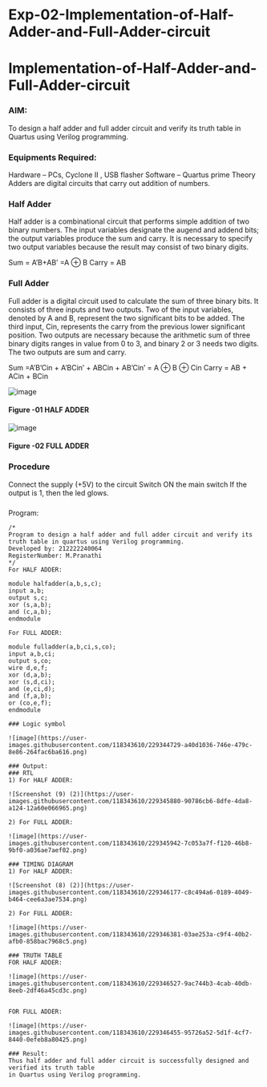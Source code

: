 # Exp-02-Implementation-of-Half-Adder-and-Full-Adder-circuit

# Implementation-of-Half-Adder-and-Full-Adder-circuit
### AIM:
To design a half adder and full adder circuit and verify its truth table in Quartus using Verilog programming.

### Equipments Required:
Hardware – PCs, Cyclone II , USB flasher
Software – Quartus prime
Theory
Adders are digital circuits that carry out addition of numbers.

### Half Adder
Half adder is a combinational circuit that performs simple addition of two binary numbers. The input variables designate the augend and addend bits; the output variables produce the sum and carry. It is necessary to specify two output variables because the result may consist of two binary digits.

Sum = A’B+AB’ =A ⊕ B Carry = AB

### Full Adder
Full adder is a digital circuit used to calculate the sum of three binary bits. It consists of three inputs and two outputs. Two of the input variables, denoted by A and B, represent the two significant bits to be added. The third input, Cin, represents the carry from the previous lower significant position. Two outputs are necessary because the arithmetic sum of three binary digits ranges in value from 0 to 3, and binary 2 or 3 needs two digits. The two outputs are sum and carry.

Sum =A’B’Cin + A’BCin’ + ABCin + AB’Cin’ = A ⊕ B ⊕ Cin Carry = AB + ACin + BCin

 ![image](https://user-images.githubusercontent.com/36288975/163552156-a13e5a56-c638-4110-97d9-8896907c8d25.png)

#### Figure -01 HALF ADDER 


![image](https://user-images.githubusercontent.com/36288975/163552057-b3547877-6d07-45b4-b7e0-bcfebfad9e1d.png)

#### Figure -02 FULL ADDER 

### Procedure

Connect the supply (+5V) to the circuit
Switch ON the main switch
If the output is 1, then the led glows.
### 
Program:
```
/*
Program to design a half adder and full adder circuit and verify its truth table in quartus using Verilog programming.
Developed by: 212222240064
RegisterNumber: M.Pranathi
*/
For HALF ADDER:

module halfadder(a,b,s,c);
input a,b;
output s,c;
xor (s,a,b);
and (c,a,b);
endmodule

For FULL ADDER:

module fulladder(a,b,ci,s,co);
input a,b,ci;
output s,co;
wire d,e,f;
xor (d,a,b);
xor (s,d,ci);
and (e,ci,d);
and (f,a,b);
or (co,e,f);
endmodule

### Logic symbol 

![image](https://user-images.githubusercontent.com/118343610/229344729-a40d1036-746e-479c-8e86-264fac6ba616.png)

### Output:
### RTL
1) For HALF ADDER:

![Screenshot (9) (2)](https://user-images.githubusercontent.com/118343610/229345880-90786cb6-8dfe-4da8-a124-12a60e066965.png)

2) For FULL ADDER:

![image](https://user-images.githubusercontent.com/118343610/229345942-7c053a7f-f120-46b8-9bf0-a036ae7aef02.png)

### TIMING DIAGRAM
1) For HALF ADDER:

![Screenshot (8) (2)](https://user-images.githubusercontent.com/118343610/229346177-c8c494a6-0189-4049-b464-cee6a3ae7534.png)

2) For FULL ADDER:

![image](https://user-images.githubusercontent.com/118343610/229346381-03ae253a-c9f4-40b2-afb0-858bac7968c5.png)

### TRUTH TABLE
FOR HALF ADDER:

![image](https://user-images.githubusercontent.com/118343610/229346527-9ac744b3-4cab-40db-8eeb-2df46a45cd3c.png)


FOR FULL ADDER:

![image](https://user-images.githubusercontent.com/118343610/229346455-95726a52-5d1f-4cf7-8440-0efeb8a80425.png)

### Result:
Thus half adder and full adder circuit is successfully designed and verified its truth table
in Quartus using Verilog programming.
